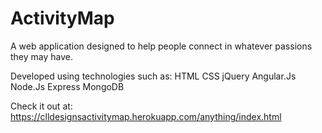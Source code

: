 # ActivityMap

A web application designed to help people connect in whatever passions they may have.

Developed using technologies such as:
HTML
CSS
jQuery
Angular.Js
Node.Js
Express 
MongoDB

Check it out at:
https://clldesignsactivitymap.herokuapp.com/anything/index.html
